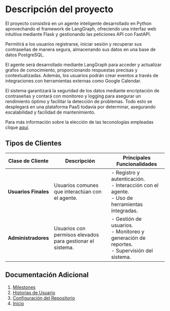 # Descripción del proyecto
El proyecto consistirá en un agente inteligente desarrollado en Python aprovechando el framework de LangGraph, ofreciendo una interfaz web intuitiva mediante Flask y gestionando las peticiones API con FastAPI.

Permitirá a los usuarios registrarse, iniciar sesión y recuperar sus contraseñas de manera segura, almacenando sus datos en una base de datos PostgreSQL.

El agente será desarrollado mediante LangGraph para acceder y actualizar grafos de conocimiento, proporcionando respuestas precisas y contextualizadas. Además, los usuarios podrán crear eventos a través de integraciones con herramientas externas como Google Calendar.

El sistema garantizará la seguridad de los datos mediante encriptación de contraseñas y contará con monitoreo y logging para asegurar un rendimiento óptimo y facilitar la detección de problemas. Todo esto se desplegará en una plataforma PaaS todavía por determinar, asegurando escalabilidad y facilidad de mantenimiento.

Para más información sobre la elección de las teconologías empleadas clique [aquí](./hito1/tecnologies.md).


## **Tipos de Clientes**
| **Clase de Cliente** | **Descripción** | **Principales Funcionalidades** |
|----------------------|-----------------------------------------------------|--------------------------------------------------------------------------------------------------------------------------|
| **Usuarios Finales** | Usuarios comunes que interactúan con el agente. | - Registro y autenticación.<br>- Interacción con el agente.<br>- Uso de herramientas integradas.|
| **Administradores**  | Usuarios con permisos elevados para gestionar el sistema. | - Gestión de usuarios.<br>- Monitoreo y generación de reportes.<br>- Supervisión del sistema.|


## Documentación Adicional
1. [Milestones](./hito1/milestones.md)
2. [Historias de Usuario](./hito1/hu.md)
3. [Configuración del Repositorio](./hito1/config_repo.md)
4. [Inicio](../README.md)
